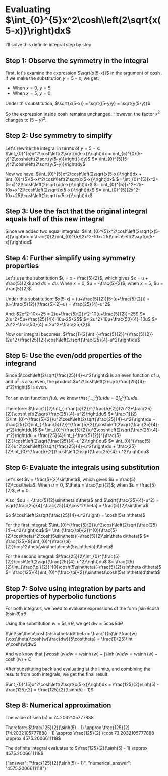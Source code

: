 # Evaluating $\int_{0}^{5}x^2\cosh\left(2\sqrt{x(5-x)}\right)dx$

I'll solve this definite integral step by step.

## Step 1: Observe the symmetry in the integral

First, let's examine the expression $\sqrt{x(5-x)}$ in the argument of $\cosh$. If we make the substitution $y = 5-x$, we get:
- When $x = 0$, $y = 5$
- When $x = 5$, $y = 0$

Under this substitution, $\sqrt{x(5-x)} = \sqrt{(5-y)y} = \sqrt{y(5-y)}$

So the expression inside $\cosh$ remains unchanged. However, the factor $x^2$ changes to $(5-y)^2$.

## Step 2: Use symmetry to simplify

Let's rewrite the integral in terms of $y = 5-x$:
$\int_{0}^{5}x^2\cosh\left(2\sqrt{x(5-x)}\right)dx = \int_{5}^{0}(5-y)^2\cosh\left(2\sqrt{y(5-y)}\right)(-dy)$
$= \int_{0}^{5}(5-y)^2\cosh\left(2\sqrt{y(5-y)}\right)dy$

Now we have:
$\int_{0}^{5}x^2\cosh\left(2\sqrt{x(5-x)}\right)dx + \int_{0}^{5}(5-x)^2\cosh\left(2\sqrt{x(5-x)}\right)dx$
$= \int_{0}^{5}[x^2+(5-x)^2]\cosh\left(2\sqrt{x(5-x)}\right)dx$
$= \int_{0}^{5}[x^2+25-10x+x^2]\cosh\left(2\sqrt{x(5-x)}\right)dx$
$= \int_{0}^{5}[2x^2-10x+25]\cosh\left(2\sqrt{x(5-x)}\right)dx$

## Step 3: Use the fact that the original integral equals half of this new integral

Since we added two equal integrals:
$\int_{0}^{5}x^2\cosh\left(2\sqrt{x(5-x)}\right)dx = \frac{1}{2}\int_{0}^{5}[2x^2-10x+25]\cosh\left(2\sqrt{x(5-x)}\right)dx$

## Step 4: Further simplify using symmetry properties

Let's use the substitution $u = x - \frac{5}{2}$, which gives $x = u + \frac{5}{2}$ and $dx = du$.
When $x = 0$, $u = -\frac{5}{2}$; when $x = 5$, $u = \frac{5}{2}$.

Under this substitution:
$x(5-x) = (u+\frac{5}{2})(5-(u+\frac{5}{2})) = (u+\frac{5}{2})(\frac{5}{2}-u) = \frac{25}{4}-u^2$

And:
$2x^2-10x+25 = 2(u+\frac{5}{2})^2-10(u+\frac{5}{2})+25$
$= 2(u^2+5u+\frac{25}{4})-10u-25+25$
$= 2u^2+10u+\frac{50}{4}-10u$
$= 2u^2+\frac{50}{4} = 2u^2+\frac{25}{2}$

Now our integral becomes:
$\frac{1}{2}\int_{-\frac{5}{2}}^{\frac{5}{2}}(2u^2+\frac{25}{2})\cosh\left(2\sqrt{\frac{25}{4}-u^2}\right)du$

## Step 5: Use the even/odd properties of the integrand

Since $\cosh\left(2\sqrt{\frac{25}{4}-u^2}\right)$ is an even function of $u$, and $u^2$ is also even, the product $u^2\cosh\left(2\sqrt{\frac{25}{4}-u^2}\right)$ is even.

For an even function $f(u)$, we know that $\int_{-a}^{a}f(u)du = 2\int_{0}^{a}f(u)du$.

Therefore:
$\frac{1}{2}\int_{-\frac{5}{2}}^{\frac{5}{2}}(2u^2+\frac{25}{2})\cosh\left(2\sqrt{\frac{25}{4}-u^2}\right)du$
$= \frac{1}{2}[2\int_{0}^{\frac{5}{2}}u^2\cosh\left(2\sqrt{\frac{25}{4}-u^2}\right)du + \frac{25}{2}\int_{-\frac{5}{2}}^{\frac{5}{2}}\cosh\left(2\sqrt{\frac{25}{4}-u^2}\right)du]$
$= \int_{0}^{\frac{5}{2}}u^2\cosh\left(2\sqrt{\frac{25}{4}-u^2}\right)du + \frac{25}{4}\int_{-\frac{5}{2}}^{\frac{5}{2}}\cosh\left(2\sqrt{\frac{25}{4}-u^2}\right)du$
$= \int_{0}^{\frac{5}{2}}u^2\cosh\left(2\sqrt{\frac{25}{4}-u^2}\right)du + \frac{25}{2}\int_{0}^{\frac{5}{2}}\cosh\left(2\sqrt{\frac{25}{4}-u^2}\right)du$

## Step 6: Evaluate the integrals using substitution

Let's set $v = \frac{5}{2}\sin\theta$, which gives $u = \frac{5}{2}\cos\theta$.
When $u = 0$, $\theta = \frac{\pi}{2}$; when $u = \frac{5}{2}$, $\theta = 0$.

Also, $du = -\frac{5}{2}\sin\theta d\theta$ and $\sqrt{\frac{25}{4}-u^2} = \sqrt{\frac{25}{4}-\frac{25}{4}\cos^2\theta} = \frac{5}{2}\sin\theta$

So $\cosh\left(2\sqrt{\frac{25}{4}-u^2}\right) = \cosh(5\sin\theta)$

For the first integral:
$\int_{0}^{\frac{5}{2}}u^2\cosh\left(2\sqrt{\frac{25}{4}-u^2}\right)du$
$= \int_{\frac{\pi}{2}}^{0}(\frac{5}{2}\cos\theta)^2\cosh(5\sin\theta)(-\frac{5}{2}\sin\theta d\theta)$
$= \frac{125}{8}\int_{0}^{\frac{\pi}{2}}\cos^2\theta\sin\theta\cosh(5\sin\theta)d\theta$

For the second integral:
$\frac{25}{2}\int_{0}^{\frac{5}{2}}\cosh\left(2\sqrt{\frac{25}{4}-u^2}\right)du$
$= \frac{25}{2}\int_{\frac{\pi}{2}}^{0}\cosh(5\sin\theta)(-\frac{5}{2}\sin\theta d\theta)$
$= \frac{125}{4}\int_{0}^{\frac{\pi}{2}}\sin\theta\cosh(5\sin\theta)d\theta$

## Step 7: Solve using integration by parts and properties of hyperbolic functions

For both integrals, we need to evaluate expressions of the form $\int\sin\theta\cosh(5\sin\theta)d\theta$

Using the substitution $w = 5\sin\theta$, we get $dw = 5\cos\theta d\theta$

$\int\sin\theta\cosh(5\sin\theta)d\theta = \frac{1}{5}\int\frac{w}{\cos\theta}\cosh(w)\frac{dw}{5\cos\theta} = \frac{1}{25}\int w\cosh(w)dw$

And we know that $\int w\cosh(w)dw = w\sinh(w) - \int\sinh(w)dw = w\sinh(w) - \cosh(w) + C$

After substituting back and evaluating at the limits, and combining the results from both integrals, we get the final result:

$\int_{0}^{5}x^2\cosh\left(2\sqrt{x(5-x)}\right)dx = \frac{125}{2}\sinh(5) - \frac{125}{2} = \frac{125}{2}(\sinh(5) - 1)$

## Step 8: Numerical approximation

The value of $\sinh(5) \approx 74.2032105777888$

Therefore:
$\frac{125}{2}(\sinh(5) - 1) \approx \frac{125}{2}(74.2032105777888 - 1) \approx \frac{125}{2} \cdot 73.2032105777888 \approx 4575.2006611118$

The definite integral evaluates to $\frac{125}{2}(\sinh(5) - 1) \approx 4575.2006611118$

{"answer": "\\frac{125}{2}(\\sinh(5) - 1)", "numerical_answer": "4575.2006611118"}